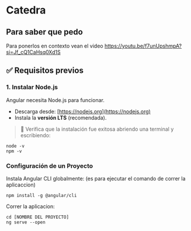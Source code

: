 # Catedra

## Para saber que pedo 
Para ponerlos en contexto vean el video https://youtu.be/f7unUpshmpA?si=Jf_cQ1CaHsq0Xd1S




## ✅ Requisitos previos

### 1. Instalar **Node.js**
Angular necesita Node.js para funcionar.

- Descarga desde: [https://nodejs.org](https://nodejs.org)
- Instala la **versión LTS** (recomendada).

> 📌 Verifica que la instalación fue exitosa abriendo una terminal y escribiendo:
```
node -v
npm -v 
```

### Configuración de un Proyecto

Instala Angular CLI globalmente:
(es para ejecutar el comando de correr la aplicaccion)
```
npm install -g @angular/cli
```

Correr la aplicacion:

```
cd [NOMBRE DEL PROYECTO]
ng serve --open
```


